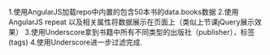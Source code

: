 1.使用AngularJS加载repo中内置的包含50本书的data.books数据
2.使用AngularJS repeat 以及相关属性将数据展示在页面上（类似上节课jQuery展示效果）
3.使用Underscore拿到书籍中所有不同类型的出版社（publisher），标签(tags)
4.使用Underscore进一步过滤完成.